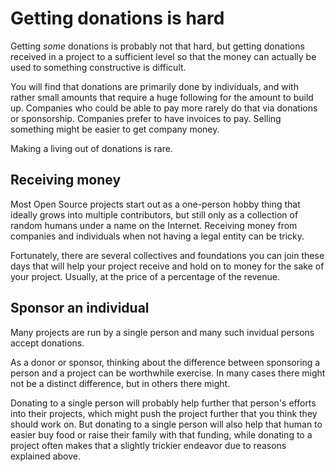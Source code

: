 # Getting donations is hard

Getting *some* donations is probably not that hard, but getting donations
received in a project to a sufficient level so that the money can actually be
used to something constructive is difficult.

You will find that donations are primarily done by individuals, and with
rather small amounts that require a huge following for the amount to build
up. Companies who could be able to pay more rarely do that via donations or
sponsorship. Companies prefer to have invoices to pay. Selling something might
be easier to get company money.

Making a living out of donations is rare.

## Receiving money

Most Open Source projects start out as a one-person hobby thing that ideally
grows into multiple contributors, but still only as a collection of random
humans under a name on the Internet. Receiving money from companies and
individuals when not having a legal entity can be tricky.

Fortunately, there are several collectives and foundations you can join these
days that will help your project receive and hold on to money for the sake of
your project. Usually, at the price of a percentage of the revenue.

## Sponsor an individual

Many projects are run by a single person and many such invidual persons accept
donations.

As a donor or sponsor, thinking about the difference between sponsoring a
person and a project can be worthwhile exercise. In many cases there might not
be a distinct difference, but in others there might.

Donating to a single person will probably help further that person's efforts
into their projects, which might push the project further that you think they
should work on. But donating to a single person will also help that human to
easier buy food or raise their family with that funding, while donating to a
project often makes that a slightly trickier endeavor due to reasons explained
above.
